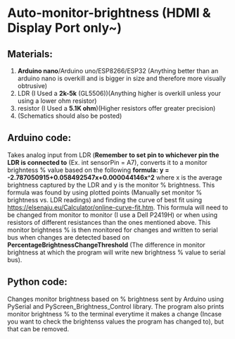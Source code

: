 # Auto-monitor-brightness (HDMI & Display Port only~)

## Materials:
1. **Arduino nano**/Arduino uno/ESP8266/ESP32 (Anything better than an arduino nano is overkill and is bigger in size and therefore more visually obtrusive)
2. LDR (I Used a **2k-5k** (GL5506))(Anything higher is overkill unless your using a lower ohm resistor)
3. resistor (I Used a **5.1K ohm**)(Higher resistors offer greater precision)
4. (Schematics should also be posted)

## Arduino code:
Takes analog input from LDR (**Remember to set pin to whichever pin the LDR is connected to** (Ex. int sensorPin = A7), converts it to a monitor brighntess % value based on the following **formula:**
**y = -2.787050915+0.058492547x+0.000044146x^2** where x is the average brightness captured by the LDR and y is the monitor % brightness. 
This formula was found by using plotted points (Manually set monitor % brightness vs. LDR readings) and finding the curve of best fit using https://elsenaju.eu/Calculator/online-curve-fit.htm. 
This formula will need to be changed from monitor to monitor (I use a Dell P2419H) or when using resistors of different resistances than the ones mentioned above. 
This monitor brightness % is then monitored for changes and written to serial bus when changes are detected based on **PercentageBrightnessChangeThreshold** (The difference in monitor brightness at which the program will write new brightness % value to serial bus). 

## Python code:
Changes monitor brightness based on % brightness sent by Arduino using PySerial and PyScreen_Brightness_Control library. The program also prints monitor brightness % to the terminal everytime it makes a change (Incase you want to check the brightenss values the program has changed to), but that can be removed.
